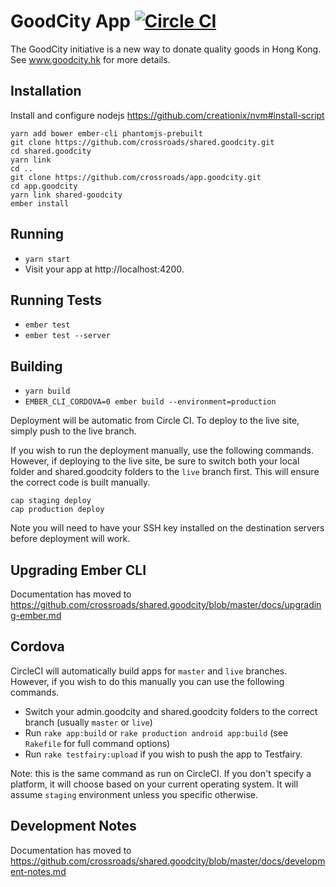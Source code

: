 # GoodCity App [![Circle CI](https://circleci.com/gh/crossroads/app.goodcity.svg?style=svg)](https://circleci.com/gh/crossroads/app.goodcity)

The GoodCity initiative is a new way to donate quality goods in Hong Kong. See www.goodcity.hk for more details.

## Installation

Install and configure nodejs https://github.com/creationix/nvm#install-script

```shell
yarn add bower ember-cli phantomjs-prebuilt
git clone https://github.com/crossroads/shared.goodcity.git
cd shared.goodcity
yarn link
cd ..
git clone https://github.com/crossroads/app.goodcity.git
cd app.goodcity
yarn link shared-goodcity
ember install
```

## Running

* `yarn start`
* Visit your app at http://localhost:4200.

## Running Tests

* `ember test`
* `ember test --server`

## Building

* `yarn build`
* `EMBER_CLI_CORDOVA=0 ember build --environment=production`

Deployment will be automatic from Circle CI. To deploy to the live site, simply push to the live branch.

If you wish to run the deployment manually, use the following commands. However, if deploying to the live site, be sure to switch both your local folder and shared.goodcity folders to the `live` branch first. This will ensure the correct code is built manually.

    cap staging deploy
    cap production deploy

Note you will need to have your SSH key installed on the destination servers before deployment will work.

## Upgrading Ember CLI
Documentation has moved to https://github.com/crossroads/shared.goodcity/blob/master/docs/upgrading-ember.md

## Cordova
CircleCI will automatically build apps for `master` and `live` branches. However, if you wish to do this manually you can use the following commands.

* Switch your admin.goodcity and shared.goodcity folders to the correct branch (usually `master` or `live`)
* Run `rake app:build` or `rake production android app:build` (see `Rakefile` for full command options)
* Run `rake testfairy:upload` if you wish to push the app to Testfairy.

Note: this is the same command as run on CircleCI. If you don't specify a platform, it will choose based on your current operating system. It will assume `staging` environment unless you specific otherwise.

## Development Notes
Documentation has moved to https://github.com/crossroads/shared.goodcity/blob/master/docs/development-notes.md
